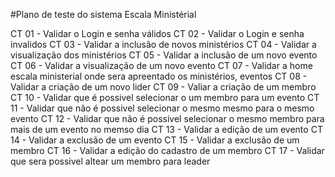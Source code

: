 #Plano de teste do sistema Escala Ministérial

CT 01 - Validar o Login e senha válidos
CT 02 - Validar o Login e senha invalidos
CT 03 - Validar a inclusão de novos ministérios
CT 04 - Validar a visualização dos ministérios
CT 05 - Validar a inclusão de um novo evento
CT 06 - Validar a visualização de um novo evento
CT 07 - Validar a home escala ministerial onde sera apreentado os ministérios, eventos 
CT 08 - Validar a criação de um novo lider
CT 09 - Valiar a criação de um membro
CT 10 - Validar que é possivel selecionar o um membro para um evento
CT 11 - Validar que não é possivel selecionar o mesmo mesmo para o mesmo evento
CT 12 - Validar que não é possivel selecionar o mesmo membro para mais de um evento no memso dia
CT 13 - Validar a edição de um evento
CT 14 - Validar a exclusão de um evento
CT 15 - Validar a exclusão de um membro
CT 16 - Validar a edição do cadastro de um membro
CT 17 - Validar que sera possivel altear um membro para leader 